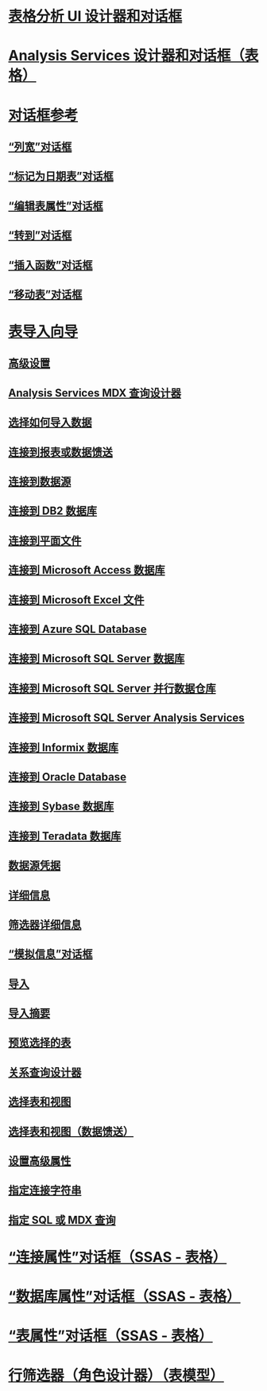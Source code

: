 # [表格分析 UI 设计器和对话框](ui-designers-dialog-boxes-tabular.md)

# [Analysis Services 设计器和对话框（表格）](../analysis-services-designers-and-dialog-boxes-tabular.md)
# [对话框参考](../dialog-boxes-reference-ssas.md)
## [“列宽”对话框](../column-width-dialog-box-ssas.md)
## [“标记为日期表”对话框](../mark-as-date-table-dialog-box-ssas.md)
## [“编辑表属性”对话框](../edit-table-properties-dialog-box-ssas.md)
## [“转到”对话框](../go-to-dialog-box-ssas.md)
## [“插入函数”对话框](../insert-function-dialog-box-ssas.md)
## [“移动表”对话框](../move-table-dialog-box-ssas.md)
# [表导入向导](../table-import-wizard-reference-ssas.md)
## [高级设置](../advanced-settings-ssas.md)
## [Analysis Services MDX 查询设计器](../analysis-services-mdx-query-designer-ssas.md)
## [选择如何导入数据](../choose-how-to-import-the-data-ssas.md)
## [连接到报表或数据馈送](../connect-to-a-report-or-data-feed-ssas.md)
## [连接到数据源](../connect-to-a-data-source-ssas.md)
## [连接到 DB2 数据库](../connect-to-a-db2-database-ssas.md)
## [连接到平面文件](../connect-to-a-flat-file-ssas.md)
## [连接到 Microsoft Access 数据库](../connect-to-a-microsoft-access-database-ssas.md)
## [连接到 Microsoft Excel 文件](../connect-to-a-microsoft-excel-file-ssas.md)
## [连接到 Azure SQL Database](../connect-to-an-azure-sql-database-ssas.md)
## [连接到 Microsoft SQL Server 数据库](../connect-to-a-microsoft-sql-server-database-ssas.md)
## [连接到 Microsoft SQL Server 并行数据仓库](../connect-to-a-microsoft-sql-server-parallel-data-warehouse-ssas.md)
## [连接到 Microsoft SQL Server Analysis Services](../connect-to-microsoft-sql-server-analysis-services-ssas.md)
## [连接到 Informix 数据库](../connect-to-an-informix-database-ssas.md)
## [连接到 Oracle Database](../connect-to-an-oracle-database-ssas.md)
## [连接到 Sybase 数据库](../connect-to-a-sybase-database-ssas.md)
## [连接到 Teradata 数据库](../connect-to-a-teradata-database-ssas.md)
## [数据源凭据](../data-source-credentials-ssas.md)
## [详细信息](../details-ssas.md)
## [筛选器详细信息](../filter-details-ssas.md)
## [“模拟信息”对话框](../impersonation-information-dialog-box-table-import-wizard.md)
## [导入](../importing-ssas.md)
## [导入摘要](../import-summary-ssas.md)
## [预览选择的表](../preview-selected-table-ssas.md)
## [关系查询设计器](../relational-query-designer-ssas.md)
## [选择表和视图](../select-tables-and-views-ssas.md)
## [选择表和视图（数据馈送）](../select-tables-and-views-data-feeds-ssas.md)
## [设置高级属性](../set-advanced-properties-ssas.md)
## [指定连接字符串](../specify-a-connection-string-ssas.md)
## [指定 SQL 或 MDX 查询](../specify-a-sql-or-mdx-query-ssas.md)
# [“连接属性”对话框（SSAS - 表格）](../connection-properties-dialog-box-ssas-tabular.md)
# [“数据库属性”对话框（SSAS - 表格）](../database-properties-dialog-box-ssas-tabular.md)
# [“表属性”对话框（SSAS - 表格）](../table-properties-dialog-box-ssas-tabular.md)
# [行筛选器（角色设计器）（表模型）](../row-filters-role-designer-tabular-model.md)

